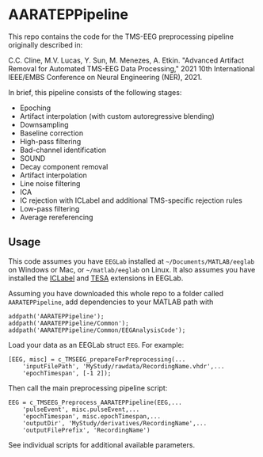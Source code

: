 # AARATEPPipeline
This repo contains the code for the TMS-EEG preprocessing pipeline originally described in:

C.C. Cline, M.V. Lucas, Y. Sun, M. Menezes, A. Etkin. "Advanced Artifact Removal for Automated TMS-EEG Data Processing," 2021 10th International IEEE/EMBS Conference on Neural Engineering (NER), 2021. 

In brief, this pipeline consists of the following stages:
- Epoching
- Artifact interpolation (with custom autoregressive blending)
- Downsampling
- Baseline correction
- High-pass filtering
- Bad-channel identification
- SOUND
- Decay component removal
- Artifact interpolation
- Line noise filtering
- ICA
- IC rejection with ICLabel and additional TMS-specific rejection rules
- Low-pass filtering
- Average rereferencing

## Usage
This code assumes you have `EEGLab` installed at `~/Documents/MATLAB/eeglab` on Windows or Mac, or `~/matlab/eeglab` on Linux. It also assumes you have installed the [ICLabel](https://sccn.ucsd.edu/wiki/ICLabel) and [TESA](https://nigelrogasch.github.io/TESA/) extensions in EEGLab.

Assuming you have downloaded this whole repo to a folder called `AARATEPPipeline`, add dependencies to your MATLAB path with

    addpath('AARATEPPipeline');
    addpath('AARATEPPipeline/Common');
    addpath('AARATEPPipeline/Common/EEGAnalysisCode');

Load your data as an EEGLab struct `EEG`. For example:

    [EEG, misc] = c_TMSEEG_prepareForPreprocessing(...
        'inputFilePath', 'MyStudy/rawdata/RecordingName.vhdr',...
        'epochTimespan', [-1 2]);

Then call the main preprocessing pipeline script:

    EEG = c_TMSEEG_Preprocess_AARATEPPipeline(EEG,...
        'pulseEvent', misc.pulseEvent,...
        'epochTimespan', misc.epochTimespan,...
        'outputDir', 'MyStudy/derivatives/RecordingName',...
        'outputFilePrefix', 'RecordingName')

See individual scripts for additional available parameters.

